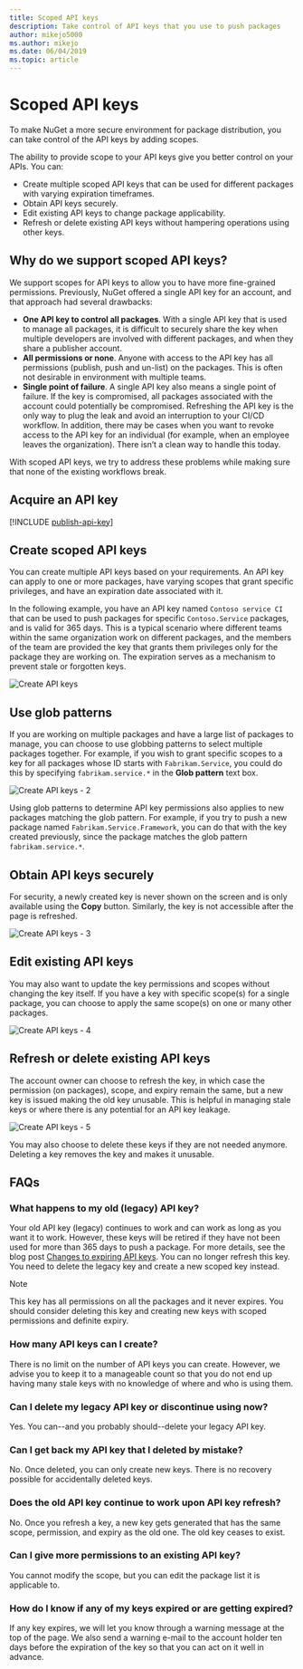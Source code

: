```yaml
---
title: Scoped API keys
description: Take control of API keys that you use to push packages
author: mikejo5000
ms.author: mikejo
ms.date: 06/04/2019
ms.topic: article
---
```


# Scoped API keys

To make NuGet a more secure environment for package distribution, you can take control of the API keys by adding scopes.

The ability to provide scope to your API keys give you better control on your APIs. You can:

- Create multiple scoped API keys that can be used for different packages with varying expiration timeframes.
- Obtain API keys securely.
- Edit existing API keys to change package applicability.
- Refresh or delete existing API keys without hampering operations using other keys.

## Why do we support scoped API keys?

We support scopes for API keys to allow you to have more fine-grained permissions. Previously, NuGet offered a single API key for an account, and that approach had several drawbacks:

- **One API key to control all packages**. With a single API key that is used to manage all packages, it is difficult to securely share the key when multiple developers are involved with different packages, and when they share a publisher account.
- **All permissions or none**. Anyone with access to the API key has all permissions (publish, push and un-list) on the packages. This is often not desirable in environment with multiple teams.
- **Single point of failure**. A single API key also means a single point of failure. If the key is compromised, all packages associated with the account could potentially be compromised. Refreshing the API key is the only way to plug the leak and avoid an interruption to your CI/CD workflow. In addition, there may be cases when you want to revoke access to the API key for an individual (for example, when an employee leaves the organization). There isn’t a clean way to handle this today.

With scoped API keys, we try to address these problems while making sure that none of the existing workflows break.

## Acquire an API key

[!INCLUDE [publish-api-key](../quickstart/includes/publish-api-key.md)]

## Create scoped API keys

You can create multiple API keys based on your requirements. An API key can apply to one or more packages, have varying scopes that grant specific privileges, and have an expiration date associated with it.

In the following example, you have an API key named `Contoso service CI` that can be used to push packages for specific `Contoso.Service` packages, and is valid for 365 days. This is a typical scenario where different teams within the same organization work on different packages, and the members of the team are provided the key that grants them privileges only for the package they are working on. The expiration serves as a mechanism to prevent stale or forgotten keys.

![Create API keys](media/scoped-api-keys-create-new.png)

## Use glob patterns

If you are working on multiple packages and have a large list of packages to manage, you can choose to use globbing patterns to select multiple packages together. For example, if you wish to grant specific scopes to a key for all packages whose ID starts with `Fabrikam.Service`, you could do this by specifying `fabrikam.service.*` in the **Glob pattern** text box.

![Create API keys - 2](media/scoped-api-keys-glob-pattern.png)

Using glob patterns to determine API key permissions also applies to new packages matching the glob pattern. For example, if you try to push a new package named `Fabrikam.Service.Framework`, you can do that with the key created previously, since the package matches the glob pattern `fabrikam.service.*`.

## Obtain API keys securely

For security, a newly created key is never shown on the screen and is only available using the **Copy** button. Similarly, the key is not accessible after the page is refreshed.

![Create API keys - 3](media/scoped-api-keys-obtain-keys.png)

## Edit existing API keys

You may also want to update the key permissions and scopes without changing the key itself. If you have a key with specific scope(s) for a single package, you can choose to apply the same scope(s) on one or many other packages.

![Create API keys - 4](media/scoped-api-keys-edit.png)

## Refresh or delete existing API keys

The account owner can choose to refresh the key, in which case the permission (on packages), scope, and expiry remain the same, but a new key is issued making the old key unusable. This is helpful in managing stale keys or where there is any potential for an API key leakage.

![Create API keys - 5](media/scoped-api-keys-refresh.png)

You may also choose to delete these keys if they are not needed anymore. Deleting a key removes the key and makes it unusable.

## FAQs

### What happens to my old (legacy) API key?

Your old API key (legacy) continues to work and can work as long as you want it to work. However, these keys will be retired if they have not been used for more than 365 days to push a package. For more details, see the blog post [Changes to expiring API keys](https://blog.nuget.org/20160825/Changes-to-Expiring-API-Keys.html). You can no longer refresh this key. You need to delete the legacy key and create a new scoped key instead.

> [!NOTE]
> This key has all permissions on all the packages and it never expires. You should consider deleting this key and creating new keys with scoped permissions and definite expiry.

### How many API keys can I create?

There is no limit on the number of API keys you can create. However, we advise you to keep it to a manageable count so that you do not end up having many stale keys with no knowledge of where and who is using them.

### Can I delete my legacy API key or discontinue using now?

Yes. You can--and you probably should--delete your legacy API key.

### Can I get back my API key that I deleted by mistake?

No. Once deleted, you can only create new keys. There is no recovery possible for accidentally deleted keys.

### Does the old API key continue to work upon API key refresh?

No. Once you refresh a key, a new key gets generated that has the same scope, permission, and expiry as the old one. The old key ceases to exist.

### Can I give more permissions to an existing API key?

You cannot modify the scope, but you can edit the package list it is applicable to.

### How do I know if any of my keys expired or are getting expired?

If any key expires, we will let you know through a warning message at the top of the page. We also send a warning e-mail to the account holder ten days before the expiration of the key so that you can act on it well in advance.
